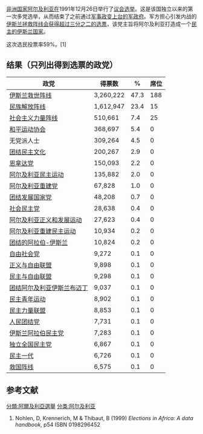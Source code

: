 [非洲](../Page/非洲.md "wikilink")[国家](../Page/国家.md "wikilink")[阿尔及利亚在](https://zh.wikipedia.org/wiki/阿尔及利亚 "wikilink")1991年12月26日举行了[议会选举](../Page/议会.md "wikilink")。这是该国独立以来的第一次多党选举，从而结束了之前通过[军事政变上台的](https://zh.wikipedia.org/wiki/军事政变 "wikilink")[军政府](https://zh.wikipedia.org/wiki/军政府 "wikilink")。军方担心引发内战的[伊斯兰拯救阵线会获得超过三分之二的选票](https://zh.wikipedia.org/wiki/伊斯兰拯救阵线 "wikilink")，该党主旨将阿尔及利亚打造成一个[民主的](../Page/民主.md "wikilink")[伊斯兰国家](https://zh.wikipedia.org/wiki/伊斯兰国家 "wikilink")。

这次选民投票率59%。\[1\]

## 结果（只列出得到选票的政党）

| 政党                                                                      | 得票数       | %    | 席位  |
| ----------------------------------------------------------------------- | --------- | ---- | --- |
| [伊斯兰救世阵线](https://zh.wikipedia.org/wiki/伊斯兰救世阵线 "wikilink")             | 3,260,222 | 47.3 | 188 |
| [民族解放阵线](https://zh.wikipedia.org/wiki/民族解放阵线 "wikilink")               | 1,612,947 | 23.4 | 15  |
| [社会主义力量阵线](https://zh.wikipedia.org/wiki/社会主义力量阵线 "wikilink")           | 510,661   | 7.4  | 25  |
| [和平运动协会](https://zh.wikipedia.org/wiki/和平运动协会 "wikilink")               | 368,697   | 5.4  | 0   |
| 无党派人士                                                                   | 309,264   | 4.5  | 0   |
| [团结民主文化](https://zh.wikipedia.org/wiki/团结民主文化 "wikilink")               | 200,267   | 2.9  | 0   |
| [恩拿达党](https://zh.wikipedia.org/wiki/恩拿达党 "wikilink")                   | 150,093   | 2.2  | 0   |
| [阿尔及利亚民主运动](https://zh.wikipedia.org/wiki/阿尔及利亚民主运动 "wikilink")         | 135,882   | 2.0  | 0   |
| [阿尔及利亚重建党](https://zh.wikipedia.org/wiki/阿尔及利亚重建党 "wikilink")           | 67,828    | 1.0  | 0   |
| [团结发展国家党](https://zh.wikipedia.org/wiki/团结发展国家党 "wikilink")             | 48,208    | 0.7  | 0   |
| [社会民主党](../Page/社会民主党.md "wikilink")                                    | 28,638    | 0.4  | 0   |
| [阿尔及利亚正义和发展运动](https://zh.wikipedia.org/wiki/阿尔及利亚正义和发展运动 "wikilink")   | 27,623    | 0.4  | 0   |
| [阿尔及利亚重建民主运动](https://zh.wikipedia.org/wiki/阿尔及利亚重建民主运动 "wikilink")     | 10,934    | 0.2  | 0   |
| [团结的阿拉伯-伊斯兰](https://zh.wikipedia.org/wiki/团结的阿拉伯-伊斯兰 "wikilink")       | 10,824    | 0.2  | 0   |
| [自由社会党](https://zh.wikipedia.org/wiki/自由社会党 "wikilink")                 | 9,272     | 0.1  | 0   |
| [正义与自由联盟](https://zh.wikipedia.org/wiki/正义与自由联盟 "wikilink")             | 9,898     | 0.1  | 0   |
| [民主与自由联盟](https://zh.wikipedia.org/wiki/民主与自由联盟 "wikilink")             | 9,298     | 0.1  | 0   |
| [团结阿尔及利亚伊斯兰布迈丁](https://zh.wikipedia.org/wiki/团结阿尔及利亚伊斯兰布迈丁 "wikilink") | 9,037     | 0.1  | 0   |
| [民主青年运动](https://zh.wikipedia.org/wiki/民主青年运动 "wikilink")               | 8,902     | 0.1  | 0   |
| [民主力量联盟](https://zh.wikipedia.org/wiki/民主力量联盟 "wikilink")               | 8,853     | 0.1  | 0   |
| [人民团结党](https://zh.wikipedia.org/wiki/人民团结党 "wikilink")                 | 7,731     | 0.1  | 0   |
| [伊斯兰阿拉伯民主党](https://zh.wikipedia.org/wiki/伊斯兰阿拉伯民主党 "wikilink")         | 7,283     | 0.1  | 0   |
| [独立全国民主党](https://zh.wikipedia.org/wiki/独立全国民主党 "wikilink")             | 6,867     | 0.1  | 0   |
| [民主一代](https://zh.wikipedia.org/wiki/民主一代 "wikilink")                   | 6,726     | 0.1  | 0   |
| [救国阵线](https://zh.wikipedia.org/wiki/救国阵线_\(阿尔及利亚\) "wikilink")         | 6,575     | 0.1  | 0   |

## 参考文献

[分類:阿爾及利亞選舉](https://zh.wikipedia.org/wiki/分類:阿爾及利亞選舉 "wikilink")
[分类:阿尔及利亚](https://zh.wikipedia.org/wiki/分类:阿尔及利亚 "wikilink")

1.  Nohlen, D, Krennerich, M & Thibaut, B (1999) *Elections in Africa: A
    data handbook*, p54 ISBN 0198296452